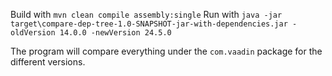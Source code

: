 Build with `mvn clean compile assembly:single`
Run with `java -jar target\compare-dep-tree-1.0-SNAPSHOT-jar-with-dependencies.jar -oldVersion 14.0.0 -newVersion 24.5.0`

The program will compare everything under the `com.vaadin` package for the different versions.
